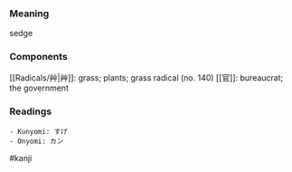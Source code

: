 ### Meaning

sedge

### Components

[[Radicals/艸|艸]]: grass; plants; grass radical (no. 140) [[官]]: bureaucrat; the government

### Readings

```
- Kunyomi: すげ
- Onyomi: カン
```

#kanji